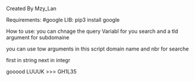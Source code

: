 Created By Mzy_Lan 

Requirements:
	#google LIB:
		pip3 install google

How to use: 
	you can chnage the query Variabl for you search 
	and a tld argument for subdomaine 


you can use tow arguments in this script domain name and nbr for searche 


first in string 
next in integr 


gooood LUUUK                   >>> GH1L35

